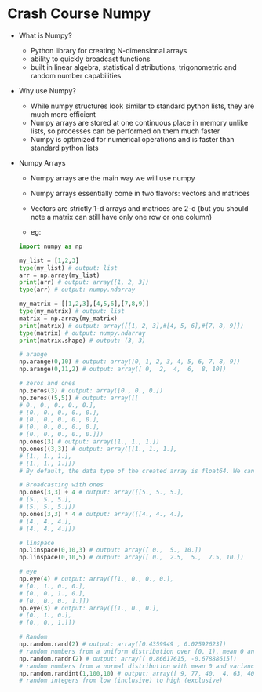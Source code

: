 # Crash Course Numpy

- What is Numpy?

    - Python library for creating N-dimensional arrays
    - ability to quickly broadcast functions
    - built in linear algebra, statistical distributions, trigonometric and random number capabilities

- Why use Numpy?

    - While numpy structures look similar to standard python lists, they are much more efficient
    - Numpy arrays are stored at one continuous place in memory unlike lists, so processes can be performed on them much faster
    - Numpy is optimized for numerical operations and is faster than standard python lists

- Numpy Arrays

    - Numpy arrays are the main way we will use numpy
    - Numpy arrays essentially come in two flavors: vectors and matrices
    - Vectors are strictly 1-d arrays and matrices are 2-d (but you should note a matrix can still have only one row or one column)

    - eg:
    ```python
    import numpy as np

    my_list = [1,2,3]
    type(my_list) # output: list
    arr = np.array(my_list)
    print(arr) # output: array([1, 2, 3])
    type(arr) # output: numpy.ndarray

    my_matrix = [[1,2,3],[4,5,6],[7,8,9]]
    type(my_matrix) # output: list
    matrix = np.array(my_matrix)
    print(matrix) # output: array([[1, 2, 3],#[4, 5, 6],#[7, 8, 9]])
    type(matrix) # output: numpy.ndarray
    print(matrix.shape) # output: (3, 3)

    # arange
    np.arange(0,10) # output: array([0, 1, 2, 3, 4, 5, 6, 7, 8, 9])
    np.arange(0,11,2) # output: array([ 0,  2,  4,  6,  8, 10])

    # zeros and ones
    np.zeros(3) # output: array([0., 0., 0.])
    np.zeros((5,5)) # output: array([[
    # 0., 0., 0., 0., 0.],
    # [0., 0., 0., 0., 0.],
    # [0., 0., 0., 0., 0.],
    # [0., 0., 0., 0., 0.],
    # [0., 0., 0., 0., 0.]])
    np.ones(3) # output: array([1., 1., 1.])
    np.ones((3,3)) # output: array([[1., 1., 1.],
    # [1., 1., 1.],
    # [1., 1., 1.]])
    # By default, the data type of the created array is float64. We can specify the data type by using the dtype parameter.

    # Broadcasting with ones
    np.ones(3,3) + 4 # output: array([[5., 5., 5.],
    # [5., 5., 5.],
    # [5., 5., 5.]])
    np.ones(3,3) * 4 # output: array([[4., 4., 4.],
    # [4., 4., 4.],
    # [4., 4., 4.]])

    # linspace
    np.linspace(0,10,3) # output: array([ 0.,  5., 10.])
    np.linspace(0,10,5) # output: array([ 0.,  2.5,  5.,  7.5, 10.])

    # eye
    np.eye(4) # output: array([[1., 0., 0., 0.],
    # [0., 1., 0., 0.],
    # [0., 0., 1., 0.],
    # [0., 0., 0., 1.]])
    np.eye(3) # output: array([[1., 0., 0.],
    # [0., 1., 0.],
    # [0., 0., 1.]])

    # Random
    np.random.rand(2) # output: array([0.4359949 , 0.02592623])
    # random numbers from a uniform distribution over [0, 1), mean 0 and variance 0
    np.random.randn(2) # output: array([ 0.86617615, -0.67888615])
    # random numbers from a normal distribution with mean 0 and variance 1
    np.random.randint(1,100,10) # output: array([ 9, 77, 40,  4, 63, 40, 60, 92, 64,  5])
    # random integers from low (inclusive) to high (exclusive)
    
    ```